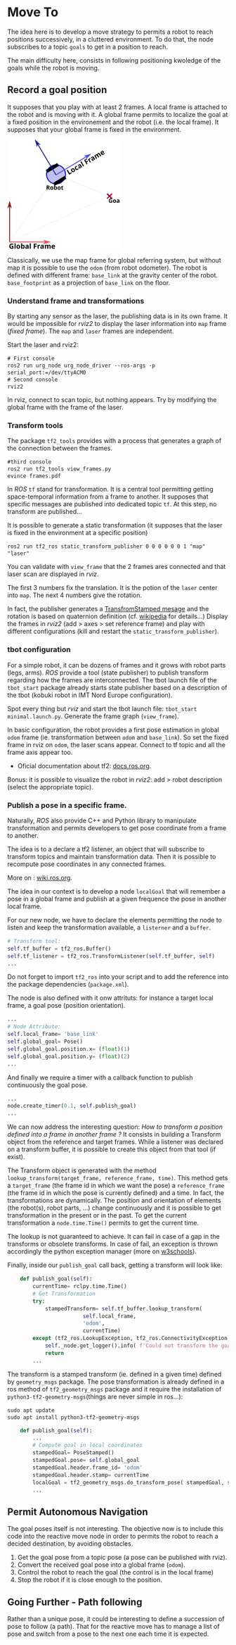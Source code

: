 # Move To

The idea here is to develop a move strategy to permits a robot to reach positions successively, in a cluttered environment.
To do that, the node subscribes to a topic `goals` to get in a position to reach.

<!--
This tutorial supposes that you perform the tutorial "[Move the Robot](1.2-move.md)".
A correction is proposed on [tbot package](https://bitbucket.org/imt-mobisyst/mb6-tbot/src/master/tbot_pytools/tbot_pytools/reactive_move.py).
-->

The main difficulty here, consists in following positioning kwoledge of the goals while the robot is moving.


## Record a goal position

It supposes that you play with at least 2 frames.
A local frame is attached to the robot and is moving with it.
A global frame permits to localize the goal at a fixed position in the environement and the robot (i.e. the local frame).
It supposes that your global frame is fixed in the environment.

![](./frames.svg)

Classically, we use the map frame for global referring system, but without map it is possible to use the `odom` (from robot odometer).
The robot is defined with different frame: `base_link` at the gravity center of the robot. `base_footprint` as a projection of `base_link` on the floor.


### Understand frame and transformations

By starting any sensor as the laser, the publishing data is in its own frame.
It would be impossible for _rviz2_ to display the laser information into `map` frame (_fixed frame_).
The `map` and `laser` frames are independent.

Start the laser and rviz2:

```console
# First console
ros2 run urg_node urg_node_driver --ros-args -p serial_port:=/dev/ttyACM0
# Second console
rviz2
```

In rviz, connect to scan topic, but nothing appears.
Try by modifying the global frame with the frame of the laser.


### Transform tools

The package `tf2_tools` provides with a process that generates a graph of the connection between the frames.

```console
#third console
ros2 run tf2_tools view_frames.py
evince frames.pdf
```

In _ROS_ `tf` stand for transformation.
It is a central tool permitting getting space-temporal information from a frame to another.
It supposes that specific messages are published into dedicated topic `tf`.
At this step, no transform are published...

It is possible to generate a static transformation (it supposes that the laser is fixed in the environment at a specific position)

```console
ros2 run tf2_ros static_transform_publisher 0 0 0 0 0 0 1 "map" "laser"
```

You can validate with `view_frame` that the 2 frames ares connected and that laser scan are displayed in _rviz_.

The first 3 numbers fix the translation.
It is the potion of the `laser` center into `map`. The next 4 numbers give the rotation.

In fact, the publisher generates a [TransfromStamped mesage](https://docs.ros.org/en/jade/api/geometry_msgs/html/msg/TransformStamped.html) and the rotation is based on quaternion definition (cf. [wikipedia](https://en.wikipedia.org/wiki/Quaternions_and_spatial_rotation) for details...)
Display the frames in _rviz2_ (add > axes > set reference frame) and play with different configurations (kill and restart the `static_transform_publisher`).


### tbot configuration

For a simple robot, it can be dozens of frames and it grows with robot parts (legs, arms).
_ROS_ provide a tool (state publisher) to publish transform regarding how the frames are interconnected.
The tbot launch file of the `tbot_start` package already starts state publisher based on a description of the tbot (kobuki robot in IMT Nord Europe configuration).

Spot every thing but _rviz_ and
start the tbot launch file: `tbot_start minimal.launch.py`.
Generate the frame graph (`view_frame`).

In basic configuration, the robot provides a first pose estimation in global `odom` frame (ie. transformation between `odom` and `base_link`).
So set the fixed frame in rviz on `odom`, the laser scans appear.
Connect to tf topic and all the frame axis appear too.

- Oficial documentation about tf2: [docs.ros.org](https://docs.ros.org/en/iron/Tutorials/Intermediate/Tf2/Tf2-Main.html).

Bonus: it is possible to visualize the robot in _rviz2_: add > robot description (select the appropriate topic).


### Publish a pose in a specific frame.

Naturally, _ROS_ also provide C++ and Python library to manipulate transformation and permits developers to get pose coordinate from a frame to another.

The idea is to a declare a tf2 listener, an object that will subscribe to transform topics and maintain transformation data.
Then it is possible to recompute pose coordinates in any connected frames.

More on : [wiki.ros.org](http://wiki.ros.org/tf2/Tutorials/Writing%20a%20tf2%20listener%20%28Python%29).

The idea in our context is to develop a node `localGoal` that will remember a pose in a global frame and publish at a given frequence the pose in another local frame.

For our new node, we have to declare the elements permitting the node to listen and keep the transformation available, a `listerner` and a `buffer`.

```python
# Transform tool:
self.tf_buffer = tf2_ros.Buffer()
self.tf_listener = tf2_ros.TransformListener(self.tf_buffer, self)
...
```

Do not forget to import `tf2_ros` into your script and to add the reference into the package dependencies (`package.xml`).

The node is also defined with it onw attrituts: for instance a target local frame, a goal pose (position orientation).

```python
...
# Node Attribute:
self.local_frame= 'base_link'
self.global_goal= Pose()
self.global_goal.position.x= (float)(1)
self.global_goal.position.y= (float)(2)
...
```

And finally we require a timer with a callback function to publish continuously the goal pose.

```python
...
node.create_timer(0.1, self.publish_goal)
...
```

We can now address the interesting question: _How to transform a position defined into a frame in another frame ?_
It consists in building a Transform object from the reference and target frames.
While a listener was declared on a transform buffer, it is possible to create this object from that tool (if exist).

The Transform object is generated with the method `lookup_transform(target_frame, reference_frame, time)`.
This method gets a `target_frame` (the frame id in which we want the pose) a `reference_frame` (the frame id in which the pose is currently defined) and a time.
In fact, the transformations are dynamically.
The position and orientation of elements (the robot(s), robot parts, ...)  change continuously and it is possible to get transformation in the present or in the past.
To get the current transformation a `node.time.Time()` permits to get the current time.

The lookup is not guaranteed to achieve.
It can fail in case of a gap in the transforms or obsolete transforms.
In case of fail, an exception is thrown accordingly the python exception manager (more on [w3schools](https://www.w3schools.com/python/python_try_except.asp)).

Finally, inside our `publish_goal` call back, getting a transform will look like:

```python
    def publish_goal(self):
        currentTime= rclpy.time.Time()
        # Get Transformation
        try:
            stampedTransform= self.tf_buffer.lookup_transform(
                        self.local_frame,
                        'odom',
                        currentTime)
        except (tf2_ros.LookupException, tf2_ros.ConnectivityException, tf2_ros.ExtrapolationException):TransformException as tex:
            self._node.get_logger().info( f'Could not transform the goal into {self.local_frame}: {tex}')
            return
        ...
```

The transform is a stamped transform (ie. defined in a given time) defined by `geometry_msgs` package.
The pose transformation is already defined in a ros method of `tf2_geometry_msgs` package and it require the installation of `python3-tf2-geometry-msgs`(things are never simple in ros...):

```console
sudo apt update
sudo apt install python3-tf2-geometry-msgs
```

```python
    def publish_goal(self):
        ...
        # Compute goal in local coordinates
        stampedGoal= PoseStamped()
        stampedGoal.pose= self.global_goal
        stampedGoal.header.frame_id= 'odom'
        stampedGoal.header.stamp= currentTime
        localGoal = tf2_geometry_msgs.do_transform_pose( stampedGoal, stampedTransform )
        ...
```


## Permit Autonomous Navigation

The goal poses itself is not interesting.
The objective now is to include this code into the reactive move node in order to permits the robot to reach a decided destination, by avoiding obstacles.

1. Get the goal pose from a topic pose (a pose can be published with rviz).
2. Convert the received goal pose into a global frame (`odom`).
3. Control the robot to reach the goal (the control is in the local frame)
4. Stop the robot if it is close enough to the position.


## Going Further - Path following

Rather than a unique pose, it could be interesting to define a succession of pose to follow (a path).
That for the reactive move has to manage a list of pose and switch from a pose to the next one each time it is expected.
